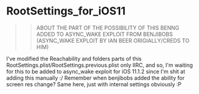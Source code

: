 # RootSettings_for_iOS11

>> ABOUT THE PART OF THE POSSIBILITY OF THIS BENNG ADDED TO ASYNC_WAKE EXPLOIT FROM BENJIBOBS (ASYNC_WAKE EXPLOIT BY IAN BEER ORIGIALLY/CREDS TO HIM)

I've modified the Reachability and folders parts of this RootSettings.plist/RootSettings.previous.plist only IIRC, and so, I'm waiting for this to be added to async_wake exploit for iOS 11.1.2 since I'm shit at adding this manually :/ Remember when benjibobs added the ability for screen res change? Same here, just with internal settings obviously :P
